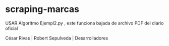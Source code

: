 # scraping-marcas




USAR Algoritmo Ejempl2.py , este funciona bajada de archivo PDF del diario oficial


César Rivas | Robert Sepulveda | Desarrolladores
